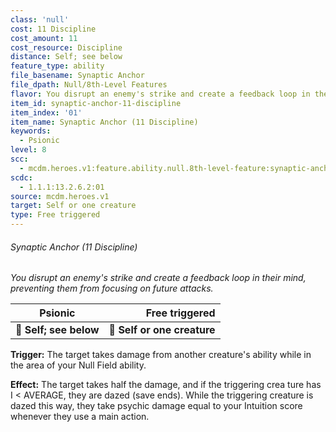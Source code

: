 ```yaml
---
class: 'null'
cost: 11 Discipline
cost_amount: 11
cost_resource: Discipline
distance: Self; see below
feature_type: ability
file_basename: Synaptic Anchor
file_dpath: Null/8th-Level Features
flavor: You disrupt an enemy's strike and create a feedback loop in their mind, preventing them from focusing on future attacks.
item_id: synaptic-anchor-11-discipline
item_index: '01'
item_name: Synaptic Anchor (11 Discipline)
keywords:
  - Psionic
level: 8
scc:
  - mcdm.heroes.v1:feature.ability.null.8th-level-feature:synaptic-anchor-11-discipline
scdc:
  - 1.1.1:13.2.6.2:01
source: mcdm.heroes.v1
target: Self or one creature
type: Free triggered
---
```


###### Synaptic Anchor (11 Discipline)

*You disrupt an enemy's strike and create a feedback loop in their mind, preventing them from focusing on future attacks.*

| **Psionic**            |          **Free triggered** |
| ---------------------- | --------------------------: |
| **📏 Self; see below** | **🎯 Self or one creature** |

**Trigger:** The target takes damage from another creature's ability while in the area of your Null Field ability.

**Effect:** The target takes half the damage, and if the triggering crea ture has I < AVERAGE, they are dazed (save ends). While the triggering creature is dazed this way, they take psychic damage equal to your Intuition score whenever they use a main action.
